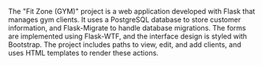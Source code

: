 The "Fit Zone (GYM)" project is a web application developed with Flask that manages gym clients. 
It uses a PostgreSQL database to store customer information, and Flask-Migrate to handle database migrations. 
The forms are implemented using Flask-WTF, and the interface design is styled with Bootstrap. 
The project includes paths to view, edit, and add clients, and uses HTML templates to render these actions.
